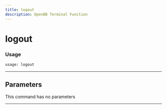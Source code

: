 ```yaml
---
title: logout
description: OpenBB Terminal Function
---
```


# logout



### Usage

```python
usage: logout
```

---

## Parameters

This command has no parameters


---

